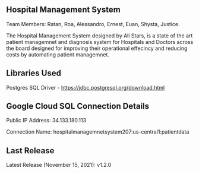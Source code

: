 ## Hospital Management System
Team Members: 
Ratan, 
Roa, 
Alessandro, 
Ernest, 
Euan, 
Shysta, 
Justice.

The Hospital Management System designed by All Stars, is a state of the art patient managemnet and diagnosis system for Hospitals and Doctors across the board designed for improving their operational effecincy and reducing costs by automating patient managemnet. 

## Libraries Used
Postgres SQL Driver - https://jdbc.postgresql.org/download.html

## Google Cloud SQL Connection Details
Public IP Address: 34.133.180.113

Connection Name: hospitalmanagemnetsystem207:us-central1:patientdata

## Last Release
Latest Release (November 15, 2021): v1.2.0
